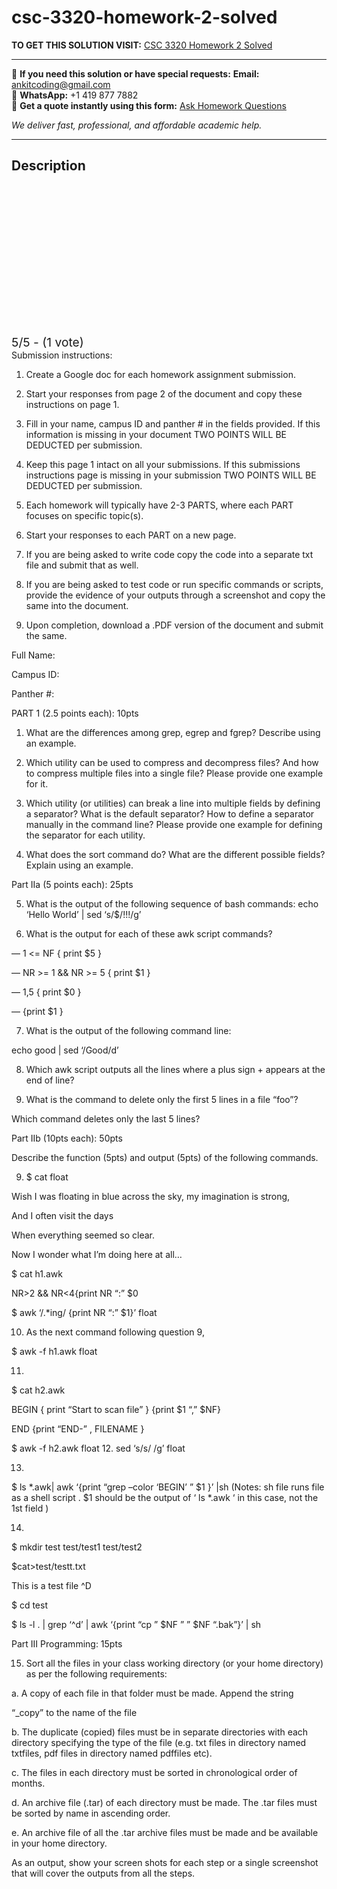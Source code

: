 # csc-3320-homework-2-solved
**TO GET THIS SOLUTION VISIT:** [CSC 3320 Homework 2 Solved](https://www.ankitcodinghub.com/product/csc-3320-systems-programming-solved-9/)


---

📩 **If you need this solution or have special requests:** **Email:** ankitcoding@gmail.com  
📱 **WhatsApp:** +1 419 877 7882  
📄 **Get a quote instantly using this form:** [Ask Homework Questions](https://www.ankitcodinghub.com/services/ask-homework-questions/)

*We deliver fast, professional, and affordable academic help.*

---

<h2>Description</h2>



<div class="kk-star-ratings kksr-auto kksr-align-center kksr-valign-top" data-payload="{&quot;align&quot;:&quot;center&quot;,&quot;id&quot;:&quot;114069&quot;,&quot;slug&quot;:&quot;default&quot;,&quot;valign&quot;:&quot;top&quot;,&quot;ignore&quot;:&quot;&quot;,&quot;reference&quot;:&quot;auto&quot;,&quot;class&quot;:&quot;&quot;,&quot;count&quot;:&quot;1&quot;,&quot;legendonly&quot;:&quot;&quot;,&quot;readonly&quot;:&quot;&quot;,&quot;score&quot;:&quot;5&quot;,&quot;starsonly&quot;:&quot;&quot;,&quot;best&quot;:&quot;5&quot;,&quot;gap&quot;:&quot;4&quot;,&quot;greet&quot;:&quot;Rate this product&quot;,&quot;legend&quot;:&quot;5\/5 - (1 vote)&quot;,&quot;size&quot;:&quot;24&quot;,&quot;title&quot;:&quot;CSC 3320 Homework 2 Solved&quot;,&quot;width&quot;:&quot;138&quot;,&quot;_legend&quot;:&quot;{score}\/{best} - ({count} {votes})&quot;,&quot;font_factor&quot;:&quot;1.25&quot;}">

<div class="kksr-stars">

<div class="kksr-stars-inactive">
            <div class="kksr-star" data-star="1" style="padding-right: 4px">


<div class="kksr-icon" style="width: 24px; height: 24px;"></div>
        </div>
            <div class="kksr-star" data-star="2" style="padding-right: 4px">


<div class="kksr-icon" style="width: 24px; height: 24px;"></div>
        </div>
            <div class="kksr-star" data-star="3" style="padding-right: 4px">


<div class="kksr-icon" style="width: 24px; height: 24px;"></div>
        </div>
            <div class="kksr-star" data-star="4" style="padding-right: 4px">


<div class="kksr-icon" style="width: 24px; height: 24px;"></div>
        </div>
            <div class="kksr-star" data-star="5" style="padding-right: 4px">


<div class="kksr-icon" style="width: 24px; height: 24px;"></div>
        </div>
    </div>

<div class="kksr-stars-active" style="width: 138px;">
            <div class="kksr-star" style="padding-right: 4px">


<div class="kksr-icon" style="width: 24px; height: 24px;"></div>
        </div>
            <div class="kksr-star" style="padding-right: 4px">


<div class="kksr-icon" style="width: 24px; height: 24px;"></div>
        </div>
            <div class="kksr-star" style="padding-right: 4px">


<div class="kksr-icon" style="width: 24px; height: 24px;"></div>
        </div>
            <div class="kksr-star" style="padding-right: 4px">


<div class="kksr-icon" style="width: 24px; height: 24px;"></div>
        </div>
            <div class="kksr-star" style="padding-right: 4px">


<div class="kksr-icon" style="width: 24px; height: 24px;"></div>
        </div>
    </div>
</div>


<div class="kksr-legend" style="font-size: 19.2px;">
            5/5 - (1 vote)    </div>
    </div>
Submission instructions:

1. Create a Google doc for each homework assignment submission.

2. Start your responses from page 2 of the document and copy these instructions on page 1.

3. Fill in your name, campus ID and panther # in the fields provided. If this information is missing in your document TWO POINTS WILL BE DEDUCTED per submission.

4. Keep this page 1 intact on all your submissions. If this submissions instructions page is missing in your submission TWO POINTS WILL BE DEDUCTED per submission.

5. Each homework will typically have 2-3 PARTS, where each PART focuses on specific topic(s).

6. Start your responses to each PART on a new page.

7. If you are being asked to write code copy the code into a separate txt file and submit that as well.

8. If you are being asked to test code or run specific commands or scripts, provide the evidence of your outputs through a screenshot and copy the same into the document.

9. Upon completion, download a .PDF version of the document and submit the same.

Full Name:

Campus ID:

Panther #:

PART 1 (2.5 points each): 10pts

1. What are the differences among grep, egrep and fgrep? Describe using an example.

2. Which utility can be used to compress and decompress files? And how to compress multiple files into a single file? Please provide one example for it.

3. Which utility (or utilities) can break a line into multiple fields by defining a separator? What is the default separator? How to define a separator manually in the command line? Please provide one example for defining the separator for each utility.

4. What does the sort command do? What are the different possible fields? Explain using an example.

Part IIa (5 points each): 25pts

5. What is the output of the following sequence of bash commands: echo ‘Hello World’ | sed ‘s/$/!!!/g’

6. What is the output for each of these awk script commands?

— 1 &lt;= NF { print $5 }

— NR &gt;= 1 &amp;&amp; NR &gt;= 5 { print $1 }

— 1,5 { print $0 }

— {print $1 }

7. What is the output of the following command line:

echo good | sed ‘/Good/d’

8. Which awk script outputs all the lines where a plus sign + appears at the end of line?

9. What is the command to delete only the first 5 lines in a file “foo”?

Which command deletes only the last 5 lines?

Part IIb (10pts each): 50pts

Describe the function (5pts) and output (5pts) of the following commands.

9. $ cat float

Wish I was floating in blue across the sky, my imagination is strong,

And I often visit the days

When everything seemed so clear.

Now I wonder what I’m doing here at all…

$ cat h1.awk

NR&gt;2 &amp;&amp; NR&lt;4{print NR “:” $0

$ awk ‘/.*ing/ {print NR “:” $1}’ float

10. As the next command following question 9,

$ awk -f h1.awk float

11.

$ cat h2.awk

BEGIN { print “Start to scan file” } {print $1 “,” $NF}

END {print “END-” , FILENAME }

$ awk -f h2.awk float 12. sed ‘s/s/ /g’ float

13.

$ ls *.awk| awk ‘{print “grep –color ‘BEGIN’ ” $1 }’ |sh (Notes: sh file runs file as a shell script . $1 should be the output of ‘ ls *.awk ‘ in this case, not the 1st field )

14.

$ mkdir test test/test1 test/test2

$cat&gt;test/testt.txt

This is a test file ^D

$ cd test

$ ls -l . | grep ‘^d’ | awk ‘{print “cp ” $NF ” ” $NF “.bak”}’ | sh

Part III Programming: 15pts

15. Sort all the files in your class working directory (or your home directory) as per the following requirements:

a. A copy of each file in that folder must be made. Append the string

“_copy” to the name of the file

b. The duplicate (copied) files must be in separate directories with each directory specifying the type of the file (e.g. txt files in directory named txtfiles, pdf files in directory named pdffiles etc).

c. The files in each directory must be sorted in chronological order of months.

d. An archive file (.tar) of each directory must be made. The .tar files must be sorted by name in ascending order.

e. An archive file of all the .tar archive files must be made and be available in your home directory.

As an output, show your screen shots for each step or a single screenshot that will cover the outputs from all the steps.
